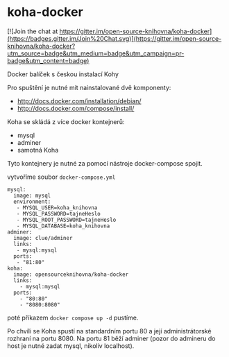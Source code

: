 koha-docker
======

[![Join the chat at https://gitter.im/open-source-knihovna/koha-docker](https://badges.gitter.im/Join%20Chat.svg)](https://gitter.im/open-source-knihovna/koha-docker?utm_source=badge&utm_medium=badge&utm_campaign=pr-badge&utm_content=badge)

Docker balíček s českou instalací Kohy

Pro spuštění je nutné mít nainstalované dvě komponenty:
- http://docs.docker.com/installation/debian/
- http://docs.docker.com/compose/install/

Koha  se skládá z více docker kontejnerů:
- mysql
- adminer
- samotná Koha

Tyto kontejnery je nutné za pomocí nástroje docker-compose spojit.

vytvoříme soubor `docker-compose.yml`
```
mysql:
  image: mysql
  environment:
   - MYSQL_USER=koha_knihovna
   - MYSQL_PASSWORD=tajneHeslo
   - MYSQL_ROOT_PASSWORD=tajneHeslo
   - MYSQL_DATABASE=koha_knihovna
adminer:
  image: clue/adminer
  links:
   - mysql:mysql
  ports:
   - "81:80"
koha:
  image: opensourceknihovna/koha-docker
  links:
    - mysql:mysql
  ports:
    - "80:80"
    - "8080:8080"
```

poté příkazem `docker compose up -d`  pustíme.

Po chvíli se Koha spustí na standardním portu 80 a její administrátorské rozhraní na portu 8080. Na portu 81 běží adminer (pozor do admineru do host je nutné zadat mysql, nikoliv localhost).

